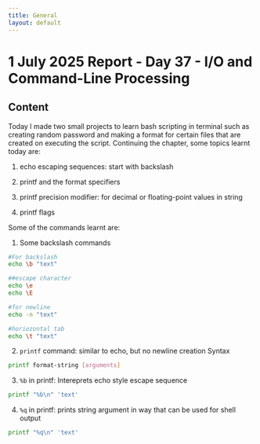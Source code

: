 ```yaml
---
title: General
layout: default
---
```


# 1 July 2025 Report - Day 37 - I/O and Command-Line Processing

## Content

Today I made two small projects to learn bash scripting in terminal such as creating random password and making a format for certain files that are created on executing the script. Continuing the chapter, some topics learnt today are:

1. echo escaping sequences: start with backslash

2. printf and the format specifiers

3. printf precision modifier: for decimal or floating-point values in string

4. printf flags

Some of the commands learnt are:

1. Some backslash commands
```bash
#For backslash
echo \b "text"

##escape character
echo \e 
echo \E

#for newline
echo -n "text"

#horiozontal tab
echo \t "text"
```

2. `printf` command: similar to echo, but no newline creation
Syntax
```bash
printf format-string [arguments]
```
3. `%b` in printf: Intereprets echo style escape sequence
```bash
printf "%b\n" 'text'
```

4. `%q` in printf: prints string argument in way that can be used for shell output
```bash
printf "%q\n" 'text'
```